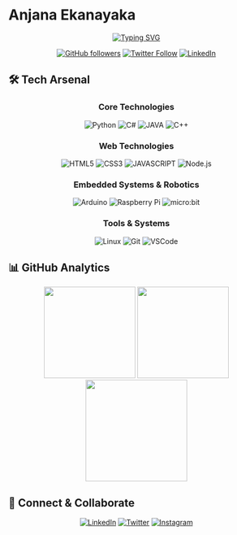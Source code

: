 # Anjana Ekanayaka

<div align="center">
  
[![Typing SVG](https://readme-typing-svg.herokuapp.com?font=Fira+Code&pause=1000&color=00F704&center=true&vCenter=true&width=435&lines=Full-Stack+Developer+;Web+and+Application+Developer;Robotics+Enthusiast;Gaming+Enthusiast)](https://git.io/typing-svg)

  [![GitHub followers](https://img.shields.io/github/followers/EM4SE?label=Follow&style=social)](https://github.com/EM4SE)
  [![Twitter Follow](https://img.shields.io/twitter/follow/EMASE___?style=social)](https://twitter.com/EMASE___)
  [![LinkedIn](https://img.shields.io/badge/-LinkedIn-0077B5?style=flat&logo=linkedin&logoColor=white)](https://www.linkedin.com/in/emase2966/)
  
</div>

## 🛠️ Tech Arsenal

<div align="center">

### Core Technologies
![Python](https://img.shields.io/badge/Python-3776AB?style=for-the-badge&logo=python&logoColor=white)
![C#](https://img.shields.io/badge/C%23-239120?style=for-the-badge&logo=csharp&logoColor=white)
![JAVA](https://img.shields.io/badge/Java-F7DF1E?style=for-the-badge&logo=java&logoColor=black)
![C++](https://img.shields.io/badge/C++-00599C?style=for-the-badge&logo=cplusplus&logoColor=white)

### Web Technologies
![HTML5](https://img.shields.io/badge/HTML5-E34F26?style=for-the-badge&logo=html5&logoColor=white)
![CSS3](https://img.shields.io/badge/CSS3-1572B6?style=for-the-badge&logo=css3&logoColor=white)
![JAVASCRIPT](https://img.shields.io/badge/JavaScript-F7DF1E?style=for-the-badge&logo=javascript&logoColor=black)
![Node.js](https://img.shields.io/badge/Node.js-339933?style=for-the-badge&logo=nodedotjs&logoColor=white)

### Embedded Systems & Robotics
![Arduino](https://img.shields.io/badge/Arduino-00979D?style=for-the-badge&logo=arduino&logoColor=white) ![Raspberry Pi](https://img.shields.io/badge/Raspberry_Pi-A22846?style=for-the-badge&logo=raspberrypi&logoColor=white) ![micro:bit](https://img.shields.io/badge/micro%20bit-000000?style=for-the-badge&logo=microbit&logoColor=white)

### Tools & Systems
![Linux](https://img.shields.io/badge/Linux-FCC624?style=for-the-badge&logo=linux&logoColor=black)
![Git](https://img.shields.io/badge/Git-F05032?style=for-the-badge&logo=git&logoColor=white)
![VSCode](https://img.shields.io/badge/VSCode-007ACC?style=for-the-badge&logo=visualstudiocode&logoColor=white)

</div>

## 📊 GitHub Analytics

<div align="center">
  <img src="https://github-readme-stats.vercel.app/api?username=EM4SE&show_icons=true&theme=tokyonight&hide_border=true&bg_color=1A1B27&title_color=3ABFEF&icon_color=3ABFEF" height="180" />
  <img src="https://github-readme-stats.vercel.app/api/top-langs/?username=EM4SE&layout=compact&theme=tokyonight&hide_border=true&bg_color=1A1B27&title_color=3ABFEF&icon_color=3ABFEF" height="180" />
</div>

<div align="center">
  <img src="https://github-readme-streak-stats.herokuapp.com/?user=EM4SE&theme=tokyonight&hide_border=true&background=1A1B27&stroke=3ABFEF&ring=3ABFEF&fire=FF9900" height="200" />
</div>

## 🤝 Connect & Collaborate

<div align="center">

[![LinkedIn](https://img.shields.io/badge/LinkedIn-0077B5?style=for-the-badge&logo=linkedin&logoColor=white)](https://www.linkedin.com/in/emase2966/)
[![Twitter](https://img.shields.io/badge/Twitter-1DA1F2?style=for-the-badge&logo=twitter&logoColor=white)](https://twitter.com/EMASE___)
[![Instagram](https://img.shields.io/badge/Instagram-E4405F?style=for-the-badge&logo=instagram&logoColor=white)](https://www.instagram.com/emase.h/)

</div>
